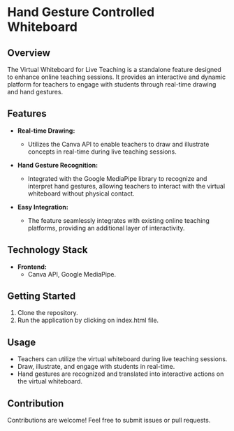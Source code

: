 # Hand Gesture Controlled Whiteboard

## Overview

The Virtual Whiteboard for Live Teaching is a standalone feature designed to enhance online teaching sessions. It provides an interactive and dynamic platform for teachers to engage with students through real-time drawing and hand gestures.

## Features

- **Real-time Drawing:**
  - Utilizes the Canva API to enable teachers to draw and illustrate concepts in real-time during live teaching sessions.

- **Hand Gesture Recognition:**
  - Integrated with the Google MediaPipe library to recognize and interpret hand gestures, allowing teachers to interact with the virtual whiteboard without physical contact.

- **Easy Integration:**
  - The feature seamlessly integrates with existing online teaching platforms, providing an additional layer of interactivity.

## Technology Stack

- **Frontend:**
  - Canva API, Google MediaPipe.
  
## Getting Started

1. Clone the repository.
2. Run the application by clicking on index.html file.

## Usage

- Teachers can utilize the virtual whiteboard during live teaching sessions.
- Draw, illustrate, and engage with students in real-time.
- Hand gestures are recognized and translated into interactive actions on the virtual whiteboard.

## Contribution

Contributions are welcome! Feel free to submit issues or pull requests.


